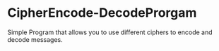 # CipherEncode-DecodeProrgam
Simple Program that allows you to use different ciphers to encode and decode messages.
